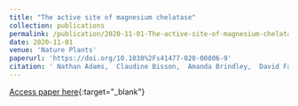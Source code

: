 ```yaml
---
title: "The active site of magnesium chelatase"
collection: publications
permalink: /publication/2020-11-01-The-active-site-of-magnesium-chelatase
date: 2020-11-01
venue: 'Nature Plants'
paperurl: 'https://doi.org/10.1038%2Fs41477-020-00806-9'
citation: ' Nathan Adams,  Claudine Bisson,  Amanda Brindley,  David Farmer,  Paul Davison,  James Reid,  C. Hunter, &quot;The active site of magnesium chelatase.&quot; Nature Plants, 2020.'
---
```

[Access paper here](https://doi.org/10.1038%2Fs41477-020-00806-9){:target="_blank"}
